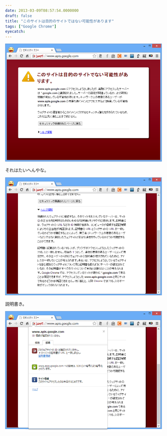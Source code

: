 ```yaml
---
date: 2013-03-09T08:57:54.0000000
draft: false
title: "このサイトは目的のサイトではない可能性があります"
tags: ["Google Chrome"]
eyecatch: 
---
```

<p><span itemscope itemtype="http://schema.org/Photograph"><img src="20130309085526.png" alt="f:id:daruyanagi:20130309085526p:plain" title="f:id:daruyanagi:20130309085526p:plain" class="hatena-fotolife" itemprop="image"></span></p><p>それはたいへんやな。</p><p><span itemscope itemtype="http://schema.org/Photograph"><img src="20130309085556.png" alt="f:id:daruyanagi:20130309085556p:plain" title="f:id:daruyanagi:20130309085556p:plain" class="hatena-fotolife" itemprop="image"></span></p><p>説明書き。</p><p><span itemscope itemtype="http://schema.org/Photograph"><img src="20130309085606.png" alt="f:id:daruyanagi:20130309085606p:plain" title="f:id:daruyanagi:20130309085606p:plain" class="hatena-fotolife" itemprop="image"></span></p>

